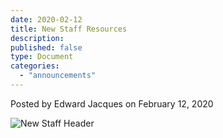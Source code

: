 ```yaml
---
date: 2020-02-12
title: New Staff Resources
description:
published: false
type: Document
categories:
  - "announcements"
---
```

Posted by Edward Jacques on February 12, 2020

![New Staff Header](https://github.com/Agawam-Technology/Technology-Website/blob/master/images/New%20Staff%20Graphic.png)

